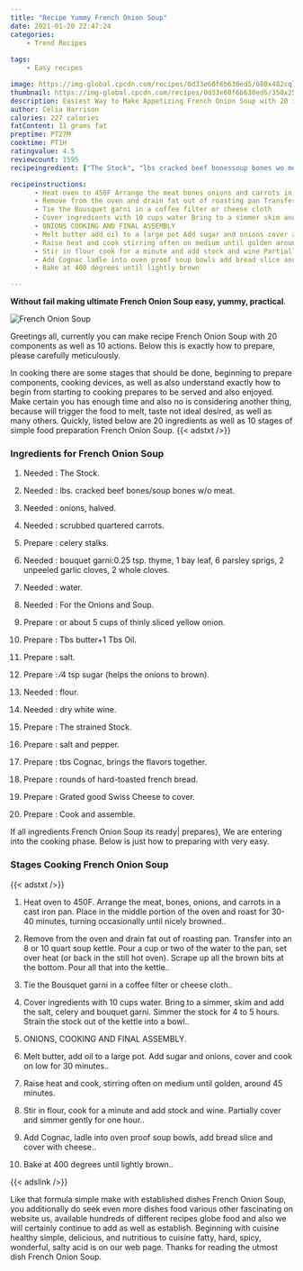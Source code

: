 ```yaml
---
title: "Recipe Yummy French Onion Soup"
date: 2021-01-20 22:47:24
categories:
    - Trend Recipes
    
tags:
    - Easy recipes

image: https://img-global.cpcdn.com/recipes/0d33e60f6b630ed5/680x482cq70/french-onion-soup-recipe-main-photo.jpg
thumbnail: https://img-global.cpcdn.com/recipes/0d33e60f6b630ed5/350x250cq70/french-onion-soup-recipe-main-photo.jpg
description: Easiest Way to Make Appetizing French Onion Soup with 20 ingredients and 10 stages of easy cooking.
author: Celia Harrison
calories: 227 calories
fatContent: 11 grams fat
preptime: PT27M
cooktime: PT1H
ratingvalue: 4.5
reviewcount: 1595
recipeingredient: ["The Stock", "lbs cracked beef bonessoup bones wo meat", "onions halved", "scrubbed quartered carrots", "celery stalks", "bouquet garni025 tsp thyme 1 bay leaf 6 parsley sprigs 2 unpeeled garlic cloves 2 whole cloves", "water", "For the Onions and Soup", "or about 5 cups of thinly sliced yellow onion", "Tbs butter1 Tbs Oil", "salt", "4 tsp sugar helps the onions to brown", "flour", "dry white wine", "The strained Stock", "salt and pepper", "tbs Cognac brings the flavors together", "rounds of hardtoasted french bread", "Grated good Swiss Cheese to cover", "Cook and assemble"]

recipeinstructions: 
      - Heat oven to 450F Arrange the meat bones onions and carrots in a cast iron pan Place in the middle portion of the oven and roast for 3040 minutes turning occasionally until nicely browned 
      - Remove from the oven and drain fat out of roasting pan Transfer into an 8 or 10 quart soup kettle Pour a cup or two of the water to the pan set over heat or back in the still hot oven Scrape up all the brown bits at the bottom Pour all that into the kettle 
      - Tie the Bousquet garni in a coffee filter or cheese cloth 
      - Cover ingredients with 10 cups water Bring to a simmer skim and add the salt celery and bouquet garni Simmer the stock for 4 to 5 hours Strain the stock out of the kettle into a bowl 
      - ONIONS COOKING AND FINAL ASSEMBLY 
      - Melt butter add oil to a large pot Add sugar and onions cover and cook on low for 30 minutes 
      - Raise heat and cook stirring often on medium until golden around 45 minutes 
      - Stir in flour cook for a minute and add stock and wine Partially cover and simmer gently for one hour 
      - Add Cognac ladle into oven proof soup bowls add bread slice and cover with cheese 
      - Bake at 400 degrees until lightly brown

---
```




**Without fail making ultimate French Onion Soup easy, yummy, practical**. 


![French Onion Soup](https://img-global.cpcdn.com/recipes/0d33e60f6b630ed5/680x482cq70/french-onion-soup-recipe-main-photo.jpg "French Onion Soup")




Greetings all, currently you can make recipe French Onion Soup with 20 components as well as 10 actions. Below this is exactly how to prepare, please carefully meticulously.

In cooking there are some stages that should be done, beginning to prepare components, cooking devices, as well as also understand exactly how to begin from starting to cooking prepares to be served and also enjoyed. Make certain you has enough time and also no is considering another thing, because will trigger the food to melt, taste not ideal desired, as well as many others. Quickly, listed below are 20 ingredients as well as 10 stages of simple food preparation French Onion Soup.
{{< adstxt />}}

### Ingredients for French Onion Soup


1. Needed  : The Stock.

1. Needed  : lbs. cracked beef bones/soup bones w/o meat.

1. Needed  : onions, halved.

1. Needed  : scrubbed quartered carrots.

1. Prepare  : celery stalks.

1. Needed  : bouquet garni:0.25 tsp. thyme, 1 bay leaf, 6 parsley sprigs, 2 unpeeled garlic cloves, 2 whole cloves.

1. Needed  : water.

1. Needed  : For the Onions and Soup.

1. Prepare  : or about 5 cups of thinly sliced yellow onion.

1. Prepare  : Tbs butter+1 Tbs Oil.

1. Prepare  : salt.

1. Prepare  : ⁄4 tsp sugar (helps the onions to brown).

1. Needed  : flour.

1. Needed  : dry white wine.

1. Prepare  : The strained Stock.

1. Prepare  : salt and pepper.

1. Prepare  : tbs Cognac, brings the flavors together.

1. Prepare  : rounds of hard-toasted french bread.

1. Prepare  : Grated good Swiss Cheese to cover.

1. Prepare  : Cook and assemble.



If all ingredients French Onion Soup its ready| prepares}, We are entering into the cooking phase. Below is just how to preparing with very easy.

### Stages Cooking French Onion Soup

{{< adstxt />}}


1. Heat oven to 450F. Arrange the meat, bones, onions, and carrots in a cast iron pan. Place in the middle portion of the oven and roast for 30-40 minutes, turning occasionally until nicely browned..



1. Remove from the oven and drain fat out of roasting pan. Transfer into an 8 or 10 quart soup kettle. Pour a cup or two of the water to the pan, set over heat (or back in the still hot oven). Scrape up all the brown bits at the bottom. Pour all that into the kettle..



1. Tie the Bousquet garni in a coffee filter or cheese cloth..



1. Cover ingredients with 10 cups water. Bring to a simmer, skim and add the salt, celery and bouquet garni. Simmer the stock for 4 to 5 hours. Strain the stock out of the kettle into a bowl..



1. ONIONS, COOKING AND FINAL ASSEMBLY.



1. Melt butter, add oil to a large pot. Add sugar and onions, cover and cook on low for 30 minutes..



1. Raise heat and cook, stirring often on medium until golden, around 45 minutes.



1. Stir in flour, cook for a minute and add stock and wine. Partially cover and simmer gently for one hour..



1. Add Cognac, ladle into oven proof soup bowls, add bread slice and cover with cheese..



1. Bake at 400 degrees until lightly brown..





{{< adslink />}}

Like that formula simple make with established dishes French Onion Soup, you additionally do seek even more dishes food various other fascinating on website us, available hundreds of different recipes globe food and also we will certainly continue to add as well as establish. Beginning with cuisine healthy simple, delicious, and nutritious to cuisine fatty, hard, spicy, wonderful, salty acid is on our web page. Thanks for reading the utmost dish French Onion Soup.
